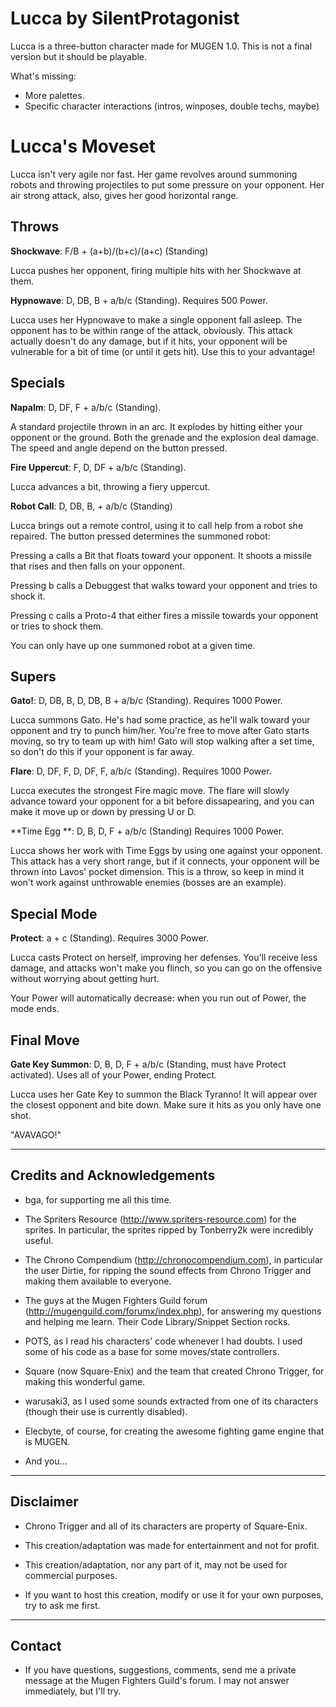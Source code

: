 
Lucca by SilentProtagonist 
=========================

Lucca is a three-button character made for MUGEN 1.0.
This is not a final version but it should be playable.

What's missing:

- More palettes.
- Specific character interactions (intros, winposes, double techs, maybe)


Lucca's Moveset
==============

Lucca isn't very agile nor fast. Her game revolves around summoning
robots and throwing projectiles to put some pressure on your opponent.
Her air strong attack, also, gives her good horizontal range.

Throws
--------------

**Shockwave**: F/B + (a+b)/(b+c)/(a+c) (Standing)

Lucca pushes her opponent, firing multiple hits with her Shockwave
at them.

**Hypnowave**: D, DB, B + a/b/c (Standing). Requires 500 Power.

Lucca uses her Hypnowave to make a single opponent fall asleep. 
The opponent has to be within range of the attack, obviously.
This attack actually doesn't do any damage, but if it hits, your 
opponent will be vulnerable for a bit of time (or until it gets hit).
Use this to your advantage!


Specials
--------------

**Napalm**: D, DF, F + a/b/c (Standing).

A standard projectile thrown in an arc. It explodes by hitting 
either your opponent or the ground. Both the grenade and the explosion
deal damage. The speed and angle depend on the button pressed. 

**Fire Uppercut**: F, D, DF + a/b/c (Standing).

Lucca advances a bit, throwing a fiery uppercut.

**Robot Call**: D, DB, B, + a/b/c (Standing)

Lucca brings out a remote control, using it to call help from a robot 
she repaired. The button pressed determines the summoned robot:

Pressing a calls a Bit that floats toward your opponent. It shoots
a missile that rises and then falls on your opponent.

Pressing b calls a Debuggest that walks toward your opponent and tries to 
shock it.

Pressing c calls a Proto-4 that either fires a missile towards your opponent 
or tries to shock them.

You can only have up one summoned robot at a given time.


Supers
------

**Gato!**: D, DB, B, D, DB, B + a/b/c (Standing). Requires 1000 Power.

Lucca summons Gato. He's had some practice, as he'll walk toward your 
opponent and try to punch him/her. You're free to move after Gato starts moving,
so try to team up with him! Gato will stop walking after a set time, 
so don't do this if your opponent is far away.
	
**Flare**: D, DF, F, D, DF, F, a/b/c (Standing). Requires 1000 Power.

Lucca executes the strongest Fire magic move. The flare will slowly advance
toward your opponent for a bit before dissapearing, and you can make it 
move up or down by pressing U or D.

**Time Egg **: D, B, D, F + a/b/c (Standing) Requires 1000 Power. 

Lucca shows her work with Time Eggs by using one against your opponent.
This attack has a very short range, but if it connects, your opponent 
will be thrown into Lavos' pocket dimension.
This is a throw, so keep in mind it won't work against unthrowable enemies 
(bosses are an example).

Special Mode
------------

**Protect**: a + c (Standing). Requires 3000 Power.

Lucca casts Protect on herself, improving her defenses. You'll receive less damage,
and attacks won't make you flinch, so you can go on the offensive without worrying 
about getting hurt.

Your Power will automatically decrease: when you run out of Power, the mode ends.

Final Move
----------

**Gate Key Summon**: D, B, D, F + a/b/c (Standing, must have Protect activated). Uses all of your Power, ending Protect.

Lucca uses her Gate Key to summon the Black Tyranno! It will appear over the closest 
opponent and bite down. Make sure it hits as you only have one shot. 

"AVAVAGO!"


----------------------------
Credits and Acknowledgements
----------------------------

- bga, for supporting me all this time.

- The Spriters Resource (http://www.spriters-resource.com) for the sprites. In particular,
  the sprites ripped by Tonberry2k were incredibly useful.

- The Chrono Compendium (http://chronocompendium.com), in particular the user Dirtie, for
  ripping the sound effects from Chrono Trigger and making them available to everyone.

- The guys at the Mugen Fighters Guild forum (http://mugenguild.com/forumx/index.php),
  for answering my questions and helping me learn. Their Code Library/Snippet Section rocks.

- POTS, as I read his characters' code whenever I had doubts. I used some of his code as a
  base for some moves/state controllers.

- Square (now Square-Enix) and the team that created Chrono Trigger, for making this
wonderful game.

- warusaki3, as I used some sounds extracted from one of its characters (though their use is
currently disabled).

- Elecbyte, of course, for creating the awesome fighting game engine that is MUGEN.

- And you...

---------- 
Disclaimer
----------

- Chrono Trigger and all of its characters are property of Square-Enix.

- This creation/adaptation was made for entertainment and not for profit.

- This creation/adaptation, nor any part of it, may not be used for commercial purposes. 

- If you want to host this creation, modify or use it for your own purposes,
  try to ask me first.

-------
Contact
-------

- If you have questions, suggestions, comments, send me a private message at the Mugen Fighters Guild's forum.
  I may not answer immediately, but I'll try.

